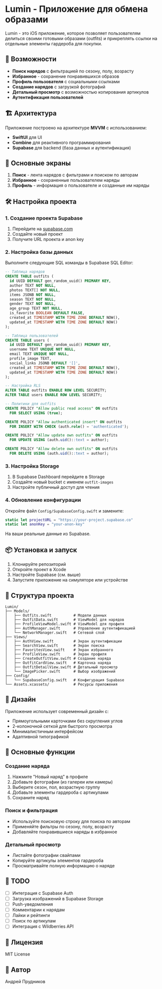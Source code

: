 # Lumin - Приложение для обмена образами

Lumin - это iOS приложение, которое позволяет пользователям делиться своими готовыми образами (outfits) и прикреплять ссылки на отдельные элементы гардероба для покупки.

## 🚀 Возможности

- **Поиск нарядов** с фильтрацией по сезону, полу, возрасту
- **Избранное** - сохранение понравившихся образов
- **Профиль пользователя** с социальными ссылками
- **Создание нарядов** с загрузкой фотографий
- **Детальный просмотр** с возможностью копирования артикулов
- **Аутентификация пользователей**

## 🏗️ Архитектура

Приложение построено на архитектуре **MVVM** с использованием:
- **SwiftUI** для UI
- **Combine** для реактивного программирования
- **Supabase** для backend (база данных и аутентификация)

## 📱 Основные экраны

1. **Поиск** - лента нарядов с фильтрами и поиском по авторам
2. **Избранное** - сохраненные пользователем наряды
3. **Профиль** - информация о пользователе и созданные им наряды

## 🛠️ Настройка проекта

### 1. Создание проекта Supabase

1. Перейдите на [supabase.com](https://supabase.com)
2. Создайте новый проект
3. Получите URL проекта и anon key

### 2. Настройка базы данных

Выполните следующие SQL команды в Supabase SQL Editor:

```sql
-- Таблица нарядов
CREATE TABLE outfits (
  id UUID DEFAULT gen_random_uuid() PRIMARY KEY,
  author TEXT NOT NULL,
  photos TEXT[] NOT NULL,
  items JSONB NOT NULL,
  season TEXT NOT NULL,
  gender TEXT NOT NULL,
  age_group TEXT NOT NULL,
  is_favorite BOOLEAN DEFAULT FALSE,
  created_at TIMESTAMP WITH TIME ZONE DEFAULT NOW(),
  updated_at TIMESTAMP WITH TIME ZONE DEFAULT NOW()
);

-- Таблица пользователей
CREATE TABLE users (
  id UUID DEFAULT gen_random_uuid() PRIMARY KEY,
  username TEXT UNIQUE NOT NULL,
  email TEXT UNIQUE NOT NULL,
  profile_image TEXT,
  social_links JSONB DEFAULT '[]',
  created_at TIMESTAMP WITH TIME ZONE DEFAULT NOW(),
  updated_at TIMESTAMP WITH TIME ZONE DEFAULT NOW()
);

-- Настройка RLS
ALTER TABLE outfits ENABLE ROW LEVEL SECURITY;
ALTER TABLE users ENABLE ROW LEVEL SECURITY;

-- Политики для outfits
CREATE POLICY "Allow public read access" ON outfits
  FOR SELECT USING (true);

CREATE POLICY "Allow authenticated insert" ON outfits
  FOR INSERT WITH CHECK (auth.role() = 'authenticated');

CREATE POLICY "Allow update own outfits" ON outfits
  FOR UPDATE USING (auth.uid()::text = author);

CREATE POLICY "Allow delete own outfits" ON outfits
  FOR DELETE USING (auth.uid()::text = author);
```

### 3. Настройка Storage

1. В Supabase Dashboard перейдите в Storage
2. Создайте новый bucket с именем `outfit-images`
3. Настройте публичный доступ для чтения

### 4. Обновление конфигурации

Откройте файл `Config/SupabaseConfig.swift` и замените:

```swift
static let projectURL = "https://your-project.supabase.co"
static let anonKey = "your-anon-key"
```

На ваши реальные данные из Supabase.

## 📦 Установка и запуск

1. Клонируйте репозиторий
2. Откройте проект в Xcode
3. Настройте Supabase (см. выше)
4. Запустите приложение на симуляторе или устройстве

## 🔧 Структура проекта

```
Lumin/
├── Models/
│   ├── Outfits.swift          # Модели данных
│   ├── OutfitData.swift       # ViewModel для нарядов
│   ├── ProfileViewModel.swift # ViewModel для профиля
│   ├── AuthManager.swift      # Управление аутентификацией
│   └── NetworkManager.swift   # Сетевой слой
├── Views/
│   ├── AuthView.swift         # Экран аутентификации
│   ├── SearchView.swift       # Экран поиска
│   ├── FavoritesView.swift    # Экран избранного
│   ├── ProfileView.swift      # Экран профиля
│   ├── CreateOutfitView.swift # Создание наряда
│   ├── OutfitCardView.swift   # Карточка наряда
│   ├── OutfitDetailView.swift # Детальный просмотр
│   └── ImagePicker.swift      # Выбор изображений
├── Config/
│   └── SupabaseConfig.swift   # Конфигурация Supabase
└── Assets.xcassets/           # Ресурсы приложения
```

## 🎨 Дизайн

Приложение использует современный дизайн с:
- Прямоугольными карточками без скругления углов
- 2-колоночной сеткой для быстрого просмотра
- Минималистичным интерфейсом
- Адаптивной типографикой

## 🔄 Основные функции

### Создание наряда
1. Нажмите "Новый наряд" в профиле
2. Добавьте фотографии (из галереи или камеры)
3. Выберите сезон, пол, возрастную группу
4. Добавьте элементы гардероба с артикулами
5. Сохраните наряд

### Поиск и фильтрация
- Используйте поисковую строку для поиска по авторам
- Применяйте фильтры по сезону, полу, возрасту
- Добавляйте понравившиеся наряды в избранное

### Детальный просмотр
- Листайте фотографии свайпами
- Копируйте артикулы элементов гардероба
- Просматривайте полную информацию о наряде

## 🚧 TODO

- [ ] Интеграция с Supabase Auth
- [ ] Загрузка изображений в Supabase Storage
- [ ] Push-уведомления
- [ ] Комментарии к нарядам
- [ ] Лайки и рейтинги
- [ ] Поиск по артикулам
- [ ] Интеграция с Wildberries API

## 📄 Лицензия

MIT License

## 👥 Автор

Андрей Прудников 